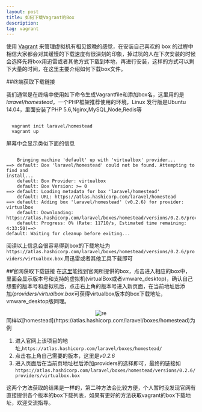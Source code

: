 ```yaml
---
layout: post
title: 如何下载Vagrant的Box
description: 
tag: vagrant
---
```

使用 [Vagrant](https://www.vagrantup.com/) 来管理虚拟机有相见恨晚的感觉，在安装自己喜欢的 box 的过程中相信大家都会对其缓慢的下载速度有很深刻的印象，掉过坑的人在下次安装的时候会选择先将box用迅雷或者其他方式下载到本地，再进行安装，这样的方式可以剩下大量的时间，在这里主要介绍如何下载box文件。

##终端获取下载链接

我们通常是在终端中使用如下命令生成Vagrantfile和添加box名，这里用的是<em>laravel/homestead</em>，一个PHP框架推荐使用的环境，Linux 发行版是Ubuntu 14.04，里面安装了PHP 5.6,Nginx,MySQL,Node,Redis等
<pre><code class="highlighter">
  vagrant init laravel/homestead
  vagrant up
</code></pre>
屏幕中会显示类似下面的信息
<pre><code class="highlighter">
	Bringing machine 'default' up with 'virtualbox' provider...
==> default: Box 'laravel/homestead' could not be found. Attempting to find and
install...
    default: Box Provider: virtualbox
    default: Box Version: >= 0
==> default: Loading metadata for box 'laravel/homestead'
    default: URL: https://atlas.hashicorp.com/laravel/homestead
==> default: Adding box 'laravel/homestead' (v0.2.6) for provider: virtualbox
    default: Downloading: https://atlas.hashicorp.com/laravel/boxes/homestead/versions/0.2.6/providers/virtualbox.box
    default: Progress: 0% (Rate: 11710/s, Estimated time remaining: 4:33:50)==>
default: Waiting for cleanup before exiting...
</code></pre>
阅读以上信息会很容易得到box的下载地址为
`https://atlas.hashicorp.com/laravel/boxes/homestead/versions/0.2.6/providers/virtualbox.box`
用迅雷或者其他工具下载即可

##官网获取下载链接
在[这里](https://atlas.hashicorp.com/boxes/search)能找到官网所提供的box，点击进入相应的box中，里面会显示版本号和支持的虚拟机(virtualBox或者vmware_desktop)，确认自己想要的版本号和虚拟机后，点击右上角的版本号进入新页面，在当前地址后添加<em>/providers/virtualbox.box</em>可获得virtualbox版本的box下载地址，vmware_desktop版同理。
<center><img src="{{ site.url }}/images/laravel_homestead.png" alt="re"></center>
同样以[homestead](https://atlas.hashicorp.com/laravel/boxes/homestead)为例<br>

1. 进入官网上该项目的地址,`https://atlas.hashicorp.com/laravel/boxes/homestead/`
2. 点击右上角自己需要的版本，这里是<em>v0.2.6</em>
3. 进入页面后在当前页地址栏后添加providers的选择即可，最终的链接如<br>
`https://atlas.hashicorp.com/laravel/boxes/homestead/versions/0.2.6/providers/virtualbox.box`<br>

这两个方法获取的结果是一样的，第二种方法会比较方便，个人暂时没发现官网有直接提供各个版本的box下载列表，如果有更好的方法获取vagrant的box下载地址，欢迎交流指导。
